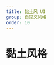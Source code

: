 ```yaml
---
title: 黏土风 UI
group: 自定义风格
order: 10
---
```


# 黏土风格

<code src="../demos/cases/clay/default.tsx"></code>
